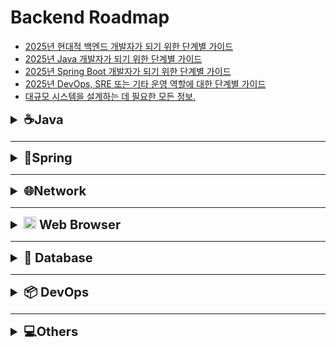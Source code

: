 # Backend Roadmap

- [2025년 현대적 백엔드 개발자가 되기 위한 단계별 가이드](https://roadmap.sh/backend)
- [2025년 Java 개발자가 되기 위한 단계별 가이드](https://roadmap.sh/java)
- [2025년 Spring Boot 개발자가 되기 위한 단계별 가이드](https://roadmap.sh/spring-boot)
- [2025년 DevOps, SRE 또는 기타 운영 역할에 대한 단계별 가이드](https://roadmap.sh/devops)
- [대규모 시스템을 설계하는 데 필요한 모든 정보.](https://roadmap.sh/system-design)


<details>
  <summary style="font-size: 20px;"><strong> ☕Java </strong></summary>


* ### Flatform
  -  [Java 실행환경 ](https://github.com/Yoo-SH/web_back/blob/main/docs/java/java_env.md)
  -  [Java 패키지(package) ](https://github.com/Yoo-SH/web_back/blob/main/docs/java/java_env_package.md)
  -  [Java Jshell](https://github.com/Yoo-SH/web_back/blob/main/docs/java/java_jshell.md)
* ### Type
  -  [Java 타입(Type) ](https://github.com/Yoo-SH/web_back/blob/main/docs/java/java_type.md)
  -  [Java 참조 타입(Type Reference) ](https://github.com/Yoo-SH/web_back/blob/main/docs/java/java_type_referenceType.md)
  -  [Java 래퍼 클래스(Type WrapperClass) ](https://github.com/Yoo-SH/web_back/blob/main/docs/java/java_type_wrapperClass.md)
  -  [Java 제네릭(Generic) ](https://github.com/Yoo-SH/web_back/blob/main/docs/java/java_generic.md)
  -  [Java 스트링(String)](https://github.com/Yoo-SH/web_back/blob/main/docs/java/java_string.md)
  -  [Java 열거형(Enumeration)](https://github.com/Yoo-SH/web_back/blob/main/docs/java/java_type_enum.md)

* ### Operator
  -  [Java 연산자(Operator)](https://github.com/Yoo-SH/web_back/blob/main/docs/java/java_operator.md)
  -  [Java 참조값 호출(Operator callByValueOfReference)](https://github.com/Yoo-SH/web_back/blob/main/docs/java/java_operator_callByType.md)
  - 
* ### Object Oriented Programming
  -  [Java 객체지향프로그래밍(OOP) ](https://github.com/Yoo-SH/web_back/blob/main/docs/java/java_oop.md)
  -  [Java 클래스(Class) ](https://github.com/Yoo-SH/web_back/blob/main/docs/java/java_class.md)
  -  [Java 레코드(Record)](https://github.com/Yoo-SH/web_back/blob/main/docs/java/java_record.md)
  -  [Java 인터페이스(Interface) ](https://github.com/Yoo-SH/web_back/blob/main/docs/java/java_interface.md)
  -  [Java 컴포지션(Composition)](https://github.com/Yoo-SH/web_back/blob/main/docs/java/java_composition.md)

* ### Functional Programing
  -  [Java 익명함수(AnonymousFuntion)](https://github.com/Yoo-SH/web_back/blob/main/docs/java/java_anonymousFunction.md)
  -  [Java 람다(Lambda)](https://github.com/Yoo-SH/web_back/blob/main/docs/java/java_lambda.md)
  -  [Java 익명클래스(AnonymousClass)](https://github.com/Yoo-SH/web_back/blob/main/docs/java/java_class_anonymousClass.md)
  -  [Java 함수형인터페이스(FunctionalInterface)](https://github.com/Yoo-SH/web_back/blob/main/docs/java/java_interface_functionalInterface.md)

* ### Event driven programming
  -  [Java 이벤트(Event) ](https://github.com/Yoo-SH/web_back/blob/main/docs/java/java_event.md)

* ### Map & Collection & Stream
  -   [Java 맵(Map)](https://github.com/Yoo-SH/web_back/blob/main/docs/java/java_map.md)
  -   [Java 컬렉션(Collection)](https://github.com/Yoo-SH/web_back/blob/main/docs/java/java_collection.md)
  -  [Java 컬렉션_리스트(Collection List)](https://github.com/Yoo-SH/web_back/blob/main/docs/java/java_collection_list.md)
  -  [Java 컬렉션_큐(Collection Queue)](https://github.com/Yoo-SH/web_back/blob/main/docs/java/java_collection_queue.md)
  -  [Java 컬렉션_집합(Collection Set)](https://github.com/Yoo-SH/web_back/blob/main/docs/java/java_collection_set.md)
  -  [Java 스트림(Stream)](https://github.com/Yoo-SH/web_back/blob/main/docs/java/java_stream.md)

* ### Thread
  -  [Java 스레드(Thread) ](https://github.com/Yoo-SH/web_back/blob/main/docs/java/java_thread.md)
  -  [Java 스레드 실행자(Thread Executor) ](https://github.com/Yoo-SH/web_back/blob/main/docs/java/java_thread_executor.md)
  -  [Java 스레드 동기화(Thread Synchronization)](https://github.com/Yoo-SH/web_back/blob/main/docs/java/java_thread_synchronization.md)
  -  [Java 스레드 스케줄링(Thread Scheduling)](https://github.com/Yoo-SH/web_back/blob/main/docs/java/java_thread_synchronization.md)
  
* ### Exception
  -   [Java 예외처리(Exception) ](https://github.com/Yoo-SH/web_back/blob/main/docs/java/java_exception.md)
  -   [Java 사용자예외처리(Personal Exception) ](https://github.com/Yoo-SH/web_back/blob/main/docs/java/java_exception_personal.md)

* ### File
  -   [Java 파일(File)](https://github.com/Yoo-SH/web_back/blob/main/docs/java/java_file.md)

* ### Network
  -  [Java 네트워킹(Networking) ](https://github.com/Yoo-SH/web_back/blob/main/docs/java/java_networking.md)

* ### Date
  - [Java 로컬시간(Local Date)](https://github.com/Yoo-SH/web_back/blob/main/docs/java/java_localDate.md)

* ### Others

<br>


- ### [Java 참고 자료](https://github.com/Yoo-SH/web_back/blob/main/docs/java/java_source.md)

</details>

---



<details>
  <summary style="font-size: 20px;"><strong> 🍃Spring </strong></summary>

* ### Spring Boot 3
    - [Spring Boot Actuator 설정 및 보안 적용](https://github.com/Yoo-SH/web_back/blob/main/docs/springBoot/springBoot3/spring_actuator.md)
    - [Spring Boot Application Properties Guide](https://github.com/Yoo-SH/web_back/blob/main/docs/springBoot/springBoot3/spring_application_property.md)
    - [Spring Boot @Value vs Environment (env) 차이점](https://github.com/Yoo-SH/web_back/blob/main/docs/springBoot/springBoot3/spring_valueAnnotation.md)
    - [Spring Boot 애플리케이션 실행 방법 (IDE 없이 실행)](https://github.com/Yoo-SH/web_back/blob/main/docs/springBoot/springBoot3/spring_executionCommand.md)

* ### Spring Core
    - [Spring 주요 에노테이션 정리](https://github.com/Yoo-SH/web_back/blob/main/docs/springBoot/springCore/spring_Core_Annotaion.md)
    - [Spring Inversion of Control (IoC)](https://github.com/Yoo-SH/web_back/blob/main/docs/springBoot/springCore/spring_ioc.md)
    - [Spring Container](https://github.com/Yoo-SH/web_back/blob/main/docs/springBoot/springCore/spring_container.md)
    - [Spring Component & Bean](https://github.com/Yoo-SH/web_back/blob/main/docs/springBoot/springCore/spring_component&bean.md)
    - [Spring Bean & Bean Scope](https://github.com/Yoo-SH/web_back/blob/main/docs/springBoot/springCore/spring_beanScope.md)
    - [Spring Bean LifeCycle](https://github.com/Yoo-SH/web_back/blob/main/docs/springBoot/springCore/spring_beanLifecycle.md)
    - [Spring에서 @Configuration과 @Bean](https://github.com/Yoo-SH/web_back/blob/main/docs/springBoot/springCore/spring_beanConfiguration.md)
    - [@Autowired in Spring](https://github.com/Yoo-SH/web_back/blob/main/docs/springBoot/springCore/spring_autowired.md)
    - [@Primary in Spring ](https://github.com/Yoo-SH/web_back/blob/main/docs/springBoot/springCore/spring_primary.md)
    - [@Lazy in Spring](https://github.com/Yoo-SH/web_back/blob/main/docs/springBoot/springCore/spring_lazy.md)
    - [@Qualifier in Spring](https://github.com/Yoo-SH/web_back/blob/main/docs/springBoot/springCore/spring_qualifier.md)    
    
* ### Spring REST API
    - [Spring API 컨트롤러 비교](https://github.com/Yoo-SH/web_back/blob/main/docs/springBoot/restApi_crud/spring_controller_vs_restContoller.md)
    - [Spring 리다이렉트 가이드](https://github.com/Yoo-SH/web_back/blob/main/docs/springBoot/restApi_crud/spring_redirect.md)
    - [Spring 양방향 바인딩](https://github.com/Yoo-SH/web_back/blob/main/docs/springBoot/restApi_crud/spring_twoWayBinding.md)
    - [Spring HATEOAS](https://github.com/Yoo-SH/web_back/blob/main/docs/springBoot/restApi_crud/spring_hateoas.md)
    - [Spring API 버전 관리](https://github.com/Yoo-SH/web_back/blob/main/docs/springBoot/restApi_crud/spring_apiVersion.md)
    - [Spring MVC 개요](https://github.com/Yoo-SH/web_back/blob/main/docs/springBoot/mvc/spring_mvc.md)
    - [Spring MVC CRUD 가이드](https://github.com/Yoo-SH/web_back/blob/main/docs/springBoot/restApi_crud/spring_basic_architecture.md)
    - [Spring MVC Validation](https://github.com/Yoo-SH/web_back/blob/main/docs/springBoot/mvc/spring_mvc_validation.md)
    - [Spring API Filter](https://github.com/Yoo-SH/web_back/blob/main/docs/springBoot/restApi_crud/spring_api_filtering.md)
    - [Spring Data Binding & Jackson Guide](https://github.com/Yoo-SH/web_back/blob/main/docs/springBoot/restApi_exception/spring_dataBinding.md)
    - [Spring Exception Handling 완벽 가이드](https://github.com/Yoo-SH/web_back/blob/main/docs/springBoot/restApi_exception/spring_exceptionHandling.md)
    - [Spring Custrom Exception](https://github.com/Yoo-SH/web_back/blob/main/docs/springBoot/restApi_exception/spring_customException.md)

* ### Spring Security
  - [Spring에서 BCrypt 사용하기](https://github.com/Yoo-SH/web_back/blob/main/docs/springBoot/restApi_security/spring_bcryppt.md)
  - [Spring Security UserDetailsManager](https://github.com/Yoo-SH/web_back/blob/main/docs/springBoot/restApi_security/spring_userDetailsManager.md)
  - [Spring Boot Security 가이드](https://github.com/Yoo-SH/web_back/blob/main/docs/springBoot/restApi_security/spring_security.md)
  - [Spring Security 완벽 가이드](https://github.com/Yoo-SH/web_back/blob/main/docs/springBoot/restApi_security/spring_security_config.md)
  - [Spring Security SecurityContextHolder 구조 설명](https://github.com/Yoo-SH/web_back/blob/main/docs/springBoot/restApi_security/spring_securityContextHolder.md)
  - [Spring Security SecurityContextHolder와 Authentication 객체](https://github.com/Yoo-SH/web_back/blob/main/docs/springBoot/restApi_security/spring_securityContextHolder_authentication.md)
  - [Spring session 인증](https://github.com/Yoo-SH/web_back/blob/main/docs/springBoot/restApi_security/spring_session_auth.md)

* ### Spring JPA & Hibernate
  
  - [Spring JPA 개요](https://github.com/Yoo-SH/web_back/blob/main/docs/springBoot/JPA/jpa.md)
  - [JpaRepository vs EntityManager](https://github.com/Yoo-SH/web_back/blob/main/docs/springBoot/JPA/jpa_compare_entityManager%26japRepository.md)
  - [테이블 자동 생성 및 삭제 기능](https://github.com/Yoo-SH/web_back/blob/main/docs/springBoot/JPA/jpa_table.md)
  - [JPA Entity Relationship Guide](https://github.com/Yoo-SH/web_back/blob/main/docs/springBoot/JPA/jpa_mapping_relation.md)
  - [JPA 단방향/양방향 관계 완벽 가이드](https://github.com/Yoo-SH/web_back/blob/main/docs/springBoot/JPA/jpa_mapping_direction.md)
  - [JPA Cascade (영속성 전이)](https://github.com/Yoo-SH/web_back/blob/main/docs/springBoot/JPA/jpa_mapping_cascade.md)
  - [JPA Fetch Types 완벽 가이드](https://github.com/Yoo-SH/web_back/blob/main/docs/springBoot/JPA/jpa_mapping_fetchType.md)
  - [JPA에서 Fetch Type을 사용하지 않고 Fetch Join을 사용하는 경우](https://github.com/Yoo-SH/web_back/blob/main/docs/springBoot/JPA/jpa_mapping_fetchJoin.md)
  - [JPA 순환참조 (Circular Reference) 완벽 가이드](https://github.com/Yoo-SH/web_back/blob/main/docs/springBoot/JPA/jpa_mapping_circularReference.md)

* ### Spring AOP
  - [Spring Cross-Cutting Concerns](https://github.com/Yoo-SH/web_back/blob/main/docs/springBoot/AOP/spring_aop_crossCutting.md)
  - [Spring AOP와 AspectJ 비교](https://github.com/Yoo-SH/web_back/blob/main/docs/springBoot/AOP/spring_aop_srpingAop%26aspectJ.md)
  - [Spring AOP Pointcuts 사용 가이드](https://github.com/Yoo-SH/web_back/blob/main/docs/springBoot/AOP/spring_aop_pointCut.md)
  - [Spring AOP Advice 사용 가이드](https://github.com/Yoo-SH/web_back/blob/main/docs/springBoot/AOP/spring_aop_advice.md)
  - [Spring AOP Join Point 활용 가이드](https://github.com/Yoo-SH/web_back/blob/main/docs/springBoot/AOP/spring_aop_joinPoint.md)
  - [Spring AOP Order 어노테이션 가이드](https://github.com/Yoo-SH/web_back/blob/main/docs/springBoot/AOP/spring_aop_order.md)
  - [Spring AOP 실전 예제 가이드](https://github.com/Yoo-SH/web_back/blob/main/docs/springBoot/AOP/spring_aop_all.md)
  - [Spring logging 가이드](https://github.com/Yoo-SH/web_back/blob/main/docs/springBoot/AOP/spring_aop_logging.md)
  - [Spring transactional 가이드](https://github.com/Yoo-SH/web_back/blob/main/docs/springBoot/AOP/spring_aop_transactional.md)

* ### Spring Utility Libarary
  - [Spring LomBok 가이드](https://github.com/Yoo-SH/web_back/blob/main/docs/springBoot/utiltity_library/spring_lombok.md)
  - [Spring jakarta 가이트](https://github.com/Yoo-SH/web_back/blob/main/docs/springBoot/utiltity_library/spring_jakarta.md)
  - [Spring swagger 가이드](https://github.com/Yoo-SH/web_back/blob/main/docs/springBoot/utiltity_library/spring_swagger.md)
  - [Spring hal explorer 가이드](https://github.com/Yoo-SH/web_back/blob/main/docs/springBoot/utiltity_library/spring_hal_explorer.md)


* ### [Spring 참고 자료](https://github.com/Yoo-SH/web_back/blob/main/docs/springBoot/srping_source.md)

</details>

---


<details>
  <summary style="font-size: 20px;"><strong> 🌐Network </strong></summary>

* ### 백엔드 통신 패턴
  - [Request vs Response](https://github.com/Yoo-SH/web_back/blob/main/docs/Network/BackendCommunicationPattern/req%26res.md)
  - [Stateful vs Stateless](https://github.com/Yoo-SH/web_back/blob/main/docs/Network/BackendCommunicationPattern/statefull%26stateless.md)
  - [multiplexing vs demultiplexing](https://github.com/Yoo-SH/web_back/blob/main/docs/Network/BackendCommunicationPattern/mulitplexing%26demultiplexing.md)
  - [Sync vs Async](https://github.com/Yoo-SH/web_back/blob/main/docs/Network/BackendCommunicationPattern/sync%26async.md)
  - [Push pattern](https://github.com/Yoo-SH/web_back/blob/main/docs/Network/BackendCommunicationPattern/push.md)
  - [short polling pattern](https://github.com/Yoo-SH/web_back/blob/main/docs/Network/BackendCommunicationPattern/shortPolling.md)
  - [long polling pattern](https://github.com/Yoo-SH/web_back/blob/main/docs/Network/BackendCommunicationPattern/longPolling.md)
  - [stream](https://github.com/Yoo-SH/web_back/blob/main/docs/Network/BackendCommunicationPattern/stream.md)
  - [publish - subscribe pattern](https://github.com/Yoo-SH/web_back/tree/main/docs/Network/BackendCommunicationPattern)
  - [Sidecar Pattern](https://github.com/Yoo-SH/web_back/blob/main/docs/Network/BackendCommunicationPattern/sidecar.md)

* ### 백엔드 통신 방법
  - [백엔드 통신 패턴 방법 비교표](https://github.com/Yoo-SH/web_back/blob/main/docs/Network/BackendCommunicationWay/compareTable.md)
  - [REST API](https://github.com/Yoo-SH/web_back/blob/main/docs/Network/BackendCommunicationWay/RestAPI.md)
  - [WebSocket](https://github.com/Yoo-SH/web_back/blob/main/docs/Network/BackendCommunicationWay/WebSocket.md)
  - [Server-Sent Events(SSE)](https://github.com/Yoo-SH/web_back/blob/main/docs/Network/BackendCommunicationWay/SSE.md)
  - [Message Queue](https://github.com/Yoo-SH/web_back/blob/main/docs/Network/BackendCommunicationWay/MessegeQueue.md)
  - [Webhook](https://github.com/Yoo-SH/web_back/blob/main/docs/Network/BackendCommunicationWay/WebHooks.md)
  - [GraphQL](https://github.com/Yoo-SH/web_back/blob/main/docs/Network/BackendCommunicationWay/GraphQL.md)
  - [gRPC](https://github.com/Yoo-SH/web_back/blob/main/docs/Network/BackendCommunicationWay/gRPC.md)
  
  
* ### 프로토콜(Protocol)
  -  [Http/HTTPS 참고문서](https://github.com/Yoo-SH/web_back/blob/main/docs/http&https.md)

* ### 프록시 참조문서(Proxy)
  -  [Proxy 참고문서](https://github.com/Yoo-SH/web_back/blob/main/docs/Network/Proxy/proxy.md)
  -  [Nginx 참고문서](https://github.com/Yoo-SH/web_back/blob/main/docs/Network/Proxynginx.md)

* ### SSL/TLS 참고문서
  -  [SSL/TLS 참고문서](https://github.com/Yoo-SH/web_back/blob/main/docs/Network/SSL&TLS/ssl&tls.md)

* ### 보완(Security)
  -  [Security 참고문서](https://github.com/Yoo-SH/web_back/blob/main/docs/Network/Security/security.md)

* ### [Network 참고 자료](https://github.com/Yoo-SH/web_back/blob/main/docs/Network/sorce.md)

</details>

---

<details>
  <summary style="font-size: 20px;"><strong> <img src="https://www.google.com/chrome/static/images/chrome-logo-m100.svg" width=20px> Web Browser </strong></summary>

## LocalStorage , SessionStorage, Cookie

  - [LocalStorage , SessionStorage 참고문서]()

## 
</details>

---


<details>
  <summary style="font-size: 20px;"><strong> 📁 Database </strong></summary>


* ### 데이터베이스 내부 이해
  - [데이터베이스 저장 구조 분석](https://github.com/Yoo-SH/web_back/blob/main/docs/DB/DB_Interior/DB_Interior_disk.md)
  - [데이터베이스 키(Keys) 가이드](https://github.com/Yoo-SH/web_back/blob/main/docs/DB/DB_Interior/DB_Interior_key.md)
  - [Row-Oriented vs Column-Oriented](https://github.com/Yoo-SH/web_back/blob/main/docs/DB/DB_Interior/DB_Interior_row&column.md)
* ### 데이터베이스 엔진

* ### 데이터베이스 커서

* ### 데이터베이스 시스템 설계
  - [데이터베이스 시스템](https://github.com/Yoo-SH/web_back/blob/main/docs/DB/DB_System_Design/DB_System.md)

* ### ACID
  - [트랜젝션(Transaction)](https://github.com/Yoo-SH/web_back/blob/main/docs/DB/DB_ACID/DB_ACID_transaction.md)
  - [원자성(Atomicity)](https://github.com/Yoo-SH/web_back/blob/main/docs/DB/DB_ACID/DB_ACID_atomicity.md)
  - [일관성(Consistency)](https://github.com/Yoo-SH/web_back/blob/main/docs/DB/DB_ACID/DB_ACID_consistency.md)
  - [격리성(Isolation)](https://github.com/Yoo-SH/web_back/blob/main/docs/DB/DB_ACID/DB_ACID_isolataion.md)
  - [지속성(Durability)](https://github.com/Yoo-SH/web_back/blob/main/docs/DB/DB_ACID/DB_ACID_durability.md)

* ### 인덱싱
  - [인덱싱 개념](https://github.com/Yoo-SH/web_back/blob/main/docs/DB/DB_indexing_concept.md)
  - [블룸 필터](https://github.com/Yoo-SH/web_back/blob/main/docs/DB/DB_Index/DB_Index_BloomFilter.md)
  - [복합 인덱스](https://github.com/Yoo-SH/web_back/blob/main/docs/DB/DB_indexing_composite.md)
  - [Index Scan vs Index Only Scan](https://github.com/Yoo-SH/web_back/blob/main/docs/DB/DB_Index/DB_Index_indexScanning&indexOnlyScanning.md)
  - [key vs non-key](https://github.com/Yoo-SH/web_back/blob/main/docs/DB/DB_Index/DB_Index_key&non-key.md)
  - [인덱스 옵티마이저](https://github.com/Yoo-SH/web_back/blob/main/docs/DB/DB_Index/DB_Index_optimiser.md)
  - [postgres scanningModel](https://github.com/Yoo-SH/web_back/blob/main/docs/DB/DB_Index/DB_Index_postgresScanningModel.md)
  - [postgres explain을 이용한 인덱스 성능측정](https://github.com/Yoo-SH/web_back/blob/main/docs/DB/DB_Index/DB_Index_postgresql_explain.md)

* ### B-tree vs B+tree
  - [Btree vs B+tree](https://github.com/Yoo-SH/web_back/blob/main/docs/DB/DB_Btrees/DB_BTrees_B+Tree.md)
  - [BTrees DBMS](https://github.com/Yoo-SH/web_back/blob/main/docs/DB/DB_Btrees/DB_BTrees_DBMS.md)
  - [BTrees storageCost](https://github.com/Yoo-SH/web_back/blob/main/docs/DB/DB_Btrees/DB_BTrees_storageCost.md)

* ### 파티셔닝
  - [파티셔닝 개념](https://github.com/Yoo-SH/web_back/blob/main/docs/DB/DB_Partitioning/DB_Partitioning_concept.md)
  - [파티셔닝 가이드](https://github.com/Yoo-SH/web_back/blob/main/docs/DB/DB_Partitioning/DB_Partitioning_guid.md)
  - [파티셔닝 실전활용](https://github.com/Yoo-SH/web_back/blob/main/docs/DB/DB_Partitioning/DB_partitioning_spring.md)
* ### 샤딩
  - [샤딩 개념](https://github.com/Yoo-SH/web_back/blob/main/docs/DB/DB_Sharding/DB_Sharding_concept.md)

* ### 동시성 제어
   - [커넥션 풀 개념](https://github.com/Yoo-SH/web_back/blob/main/docs/DB/DB_Concurrency/DB_ConnectionPool_concept.md)
   - [커넥션 풀 실전활용](https://github.com/Yoo-SH/web_back/blob/main/docs/DB/DB_Concurrency/DB_ConnectionPool_example.md)
   - [락 개념](https://github.com/Yoo-SH/web_back/blob/main/docs/DB/DB_Concurrency/DB_Lock_concept.md)
   - [락 가이드](https://github.com/Yoo-SH/web_back/blob/main/docs/DB/DB_Concurrency/DB_Lock_guide.md)
   - [락 실전활용](https://github.com/Yoo-SH/web_back/blob/main/docs/DB/DB_Concurrency/DB_Lock_example.md)

* ### 복제
  - [동기화 복제 vs 비동기화 복제](https://github.com/Yoo-SH/web_back/blob/main/docs/DB/DB_Replication/DB_Replcation_Synchronization&NonSynchronization.md)
  - [마스터 - 스탠바이 복제](https://github.com/Yoo-SH/web_back/blob/main/docs/DB/DB_Replication/DB_Replcation_master&standby.md)
  - [다중 마스터 복제](https://github.com/Yoo-SH/web_back/blob/main/docs/DB/DB_Replication/DB_Replcation_Multiple_Master.md)
  - [복제 실전활용](https://github.com/Yoo-SH/web_back/blob/main/docs/DB/DB_Replication/DB_Replcation_example.md)
* ### DB 보안 



* ### REDIS  
  - [Redis 참고문서](https://github.com/Yoo-SH/web_back/blob/main/docs/DB/Redis/redis.md)


* ###  [Database 참고문서](https://github.com/Yoo-SH/web_back/blob/main/docs/DB/sorce.md)

</details>

---


<details>
  <summary style="font-size: 20px;"><strong>📦 DevOps </strong></summary>

## 테스트

## 빌드

## 배포
-  [Docker 참고문서](https://github.com/Yoo-SH/web_back/blob/main/docs/DevOps/Deploy/docker.md)
-  [Deploy 참고문서](https://github.com/Yoo-SH/web_back/blob/main/docs/DevOps/Deploy/deploy.md)

## CI/CD

## 버전관리

## 모니터링

* ### [DevOps 참고 자료](https://github.com/Yoo-SH/web_back/blob/main/docs/DevOps/source.md)
</details>

---

<details>
  <summary style="font-size: 20px;"><strong>💻Others</strong></summary>

## OSS(Open Source Software)
 - [OSS 가이드 및 유의사항](https://github.com/Yoo-SH/web_back/blob/main/docs/Others/OSS/oss_guidelines.md)

### Musch
 - [Machine Learning]()

* ### [Others 참고 자료](https://github.com/Yoo-SH/web_back/blob/main/docs/Others/resource.md)
</details>
